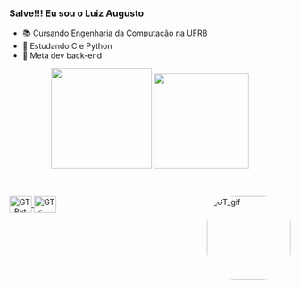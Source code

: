 ### Salve!!! Eu sou o Luiz Augusto 

- 📚 Cursando Engenharia da Computação na UFRB 
- 🧠 Estudando C e Python 
- 🚀 Meta dev back-end

<div align="center">
  <a href="https://github.com/guto7191">
  <img height="180em" src="https://github-readme-stats.vercel.app/api?username=guto7191&show_icons=true&theme=tokyonight&include_all_commits=true&count_private=true"/>
  <img height="170em" src="https://github-readme-stats.vercel.app/api/top-langs/?username=guto7191&layout=compact&langs_count=7&theme=tokyonight"/>
</div>

  ##
<div>
  <div style="display: inline_block"><br>
  <img align="center" alt="GT_Python" height="30" width="40" src="https://cdn.jsdelivr.net/gh/devicons/devicon/icons/python/python-original.svg">
  <img align="center" alt="GT_c" height="30" width="40" src="https://cdn.jsdelivr.net/gh/devicons/devicon/icons/c/c-original.svg">
  <img align="right" alt="GT_gif" height="150" style="border-radius:50px;" src="https://media3.giphy.com/media/GwNcYYUbghEmUcM2Az/giphy.gif">
</div>
